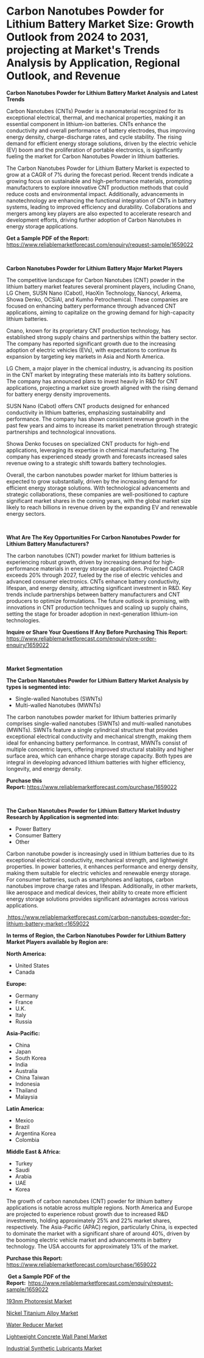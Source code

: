 <p><h1>Carbon Nanotubes Powder for Lithium Battery Market Size: Growth Outlook from 2024 to 2031, projecting at Market's Trends Analysis by Application, Regional Outlook, and Revenue</h1></p><p><strong>Carbon Nanotubes Powder for Lithium Battery Market Analysis and Latest Trends</strong></p>
<p><p>Carbon Nanotubes (CNTs) Powder is a nanomaterial recognized for its exceptional electrical, thermal, and mechanical properties, making it an essential component in lithium-ion batteries. CNTs enhance the conductivity and overall performance of battery electrodes, thus improving energy density, charge-discharge rates, and cycle stability. The rising demand for efficient energy storage solutions, driven by the electric vehicle (EV) boom and the proliferation of portable electronics, is significantly fueling the market for Carbon Nanotubes Powder in lithium batteries.</p><p>The Carbon Nanotubes Powder for Lithium Battery Market is expected to grow at a CAGR of 7% during the forecast period. Recent trends indicate a growing focus on sustainable and high-performance materials, prompting manufacturers to explore innovative CNT production methods that could reduce costs and environmental impact. Additionally, advancements in nanotechnology are enhancing the functional integration of CNTs in battery systems, leading to improved efficiency and durability. Collaborations and mergers among key players are also expected to accelerate research and development efforts, driving further adoption of Carbon Nanotubes in energy storage applications.</p></p>
<p><strong>Get a Sample PDF of the Report:&nbsp;</strong> <a href="https://www.reliablemarketforecast.com/enquiry/request-sample/1659022?utm_campaign=1117&utm_medium=2&utm_source=Github&utm_content=ia&utm_term=09122024&utm_id=carbon-nanotubes-powder-for-lithium-battery">https://www.reliablemarketforecast.com/enquiry/request-sample/1659022</a></p>
<p>&nbsp;</p>
<p><strong>Carbon Nanotubes Powder for Lithium Battery Major Market Players</strong></p>
<p><p>The competitive landscape for Carbon Nanotubes (CNT) powder in the lithium battery market features several prominent players, including Cnano, LG Chem, SUSN Nano (Cabot), HaoXin Technology, Nanocyl, Arkema, Showa Denko, OCSiAI, and Kumho Petrochemical. These companies are focused on enhancing battery performance through advanced CNT applications, aiming to capitalize on the growing demand for high-capacity lithium batteries.</p><p>Cnano, known for its proprietary CNT production technology, has established strong supply chains and partnerships within the battery sector. The company has reported significant growth due to the increasing adoption of electric vehicles (EVs), with expectations to continue its expansion by targeting key markets in Asia and North America.</p><p>LG Chem, a major player in the chemical industry, is advancing its position in the CNT market by integrating these materials into its battery solutions. The company has announced plans to invest heavily in R&D for CNT applications, projecting a market size growth aligned with the rising demand for battery energy density improvements.</p><p>SUSN Nano (Cabot) offers CNT products designed for enhanced conductivity in lithium batteries, emphasizing sustainability and performance. The company has shown consistent revenue growth in the past few years and aims to increase its market penetration through strategic partnerships and technological innovations.</p><p>Showa Denko focuses on specialized CNT products for high-end applications, leveraging its expertise in chemical manufacturing. The company has experienced steady growth and forecasts increased sales revenue owing to a strategic shift towards battery technologies.</p><p>Overall, the carbon nanotubes powder market for lithium batteries is expected to grow substantially, driven by the increasing demand for efficient energy storage solutions. With technological advancements and strategic collaborations, these companies are well-positioned to capture significant market shares in the coming years, with the global market size likely to reach billions in revenue driven by the expanding EV and renewable energy sectors.</p></p>
<p>&nbsp;</p>
<p><strong>What Are The Key Opportunities For Carbon Nanotubes Powder for Lithium Battery Manufacturers?</strong></p>
<p><p>The carbon nanotubes (CNT) powder market for lithium batteries is experiencing robust growth, driven by increasing demand for high-performance materials in energy storage applications. Projected CAGR exceeds 20% through 2027, fueled by the rise of electric vehicles and advanced consumer electronics. CNTs enhance battery conductivity, lifespan, and energy density, attracting significant investment in R&D. Key trends include partnerships between battery manufacturers and CNT producers to optimize formulations. The future outlook is promising, with innovations in CNT production techniques and scaling up supply chains, setting the stage for broader adoption in next-generation lithium-ion technologies.</p></p>
<p><strong>Inquire or Share Your Questions If Any Before Purchasing This Report:</strong> <a href="https://www.reliablemarketforecast.com/enquiry/pre-order-enquiry/1659022?utm_campaign=1117&utm_medium=2&utm_source=Github&utm_content=ia&utm_term=09122024&utm_id=carbon-nanotubes-powder-for-lithium-battery">https://www.reliablemarketforecast.com/enquiry/pre-order-enquiry/1659022</a></p>
<p>&nbsp;</p>
<p><strong>Market Segmentation</strong></p>
<p><strong>The Carbon Nanotubes Powder for Lithium Battery Market Analysis by types is segmented into:</strong></p>
<p><ul><li>Single-walled Nanotubes (SWNTs)</li><li>Multi-walled Nanotubes (MWNTs)</li></ul></p>
<p><p>The carbon nanotubes powder market for lithium batteries primarily comprises single-walled nanotubes (SWNTs) and multi-walled nanotubes (MWNTs). SWNTs feature a single cylindrical structure that provides exceptional electrical conductivity and mechanical strength, making them ideal for enhancing battery performance. In contrast, MWNTs consist of multiple concentric layers, offering improved structural stability and higher surface area, which can enhance charge storage capacity. Both types are integral in developing advanced lithium batteries with higher efficiency, longevity, and energy density.</p></p>
<p><strong>Purchase this Report:&nbsp;</strong><a href="https://www.reliablemarketforecast.com/purchase/1659022?utm_campaign=1117&utm_medium=2&utm_source=Github&utm_content=ia&utm_term=09122024&utm_id=carbon-nanotubes-powder-for-lithium-battery">https://www.reliablemarketforecast.com/purchase/1659022</a></p>
<p>&nbsp;</p>
<p><strong>The Carbon Nanotubes Powder for Lithium Battery Market Industry Research by Application is segmented into:</strong></p>
<p><ul><li>Power Battery</li><li>Consumer Battery</li><li>Other</li></ul></p>
<p><p>Carbon nanotube powder is increasingly used in lithium batteries due to its exceptional electrical conductivity, mechanical strength, and lightweight properties. In power batteries, it enhances performance and energy density, making them suitable for electric vehicles and renewable energy storage. For consumer batteries, such as smartphones and laptops, carbon nanotubes improve charge rates and lifespan. Additionally, in other markets, like aerospace and medical devices, their ability to create more efficient energy storage solutions provides significant advantages across various applications.</p></p>
<p><a href="https://www.reliablemarketforecast.com/carbon-nanotubes-powder-for-lithium-battery-market-r1659022?utm_campaign=1117&utm_medium=2&utm_source=Github&utm_content=ia&utm_term=09122024&utm_id=carbon-nanotubes-powder-for-lithium-battery">&nbsp;https://www.reliablemarketforecast.com/carbon-nanotubes-powder-for-lithium-battery-market-r1659022</a></p>
<p><strong>In terms of Region, the Carbon Nanotubes Powder for Lithium Battery Market Players available by Region are:</strong></p>
<p>
    <p> <strong> North America: </strong>
        <ul>
            <li>United States</li>
            <li>Canada</li>
        </ul>
        </p> 
    <p> <strong> Europe: </strong>
        <ul>
            <li>Germany</li>
            <li>France</li>
            <li>U.K.</li>
            <li>Italy</li>
            <li>Russia</li>
        </ul>
        </p> 
    <p> <strong> Asia-Pacific: </strong>
        <ul>
            <li>China</li>
            <li>Japan</li>
            <li>South Korea</li>
            <li>India</li>
            <li>Australia</li>
            <li>China Taiwan</li>
            <li>Indonesia</li>
            <li>Thailand</li>
            <li>Malaysia</li>
        </ul>
        </p> 
    <p> <strong> Latin America: </strong>
        <ul>
            <li>Mexico</li>
            <li>Brazil</li>
            <li>Argentina Korea</li>
            <li>Colombia</li>
        </ul>
        </p> 
    <p> <strong> Middle East & Africa: </strong>
        <ul>
            <li>Turkey</li>
            <li>Saudi</li>
            <li>Arabia</li>
            <li>UAE</li>
            <li>Korea</li>
        </ul>
    </p>
    </p>
<p><p>The growth of carbon nanotubes (CNT) powder for lithium battery applications is notable across multiple regions. North America and Europe are projected to experience robust growth due to increased R&D investments, holding approximately 25% and 22% market shares, respectively. The Asia-Pacific (APAC) region, particularly China, is expected to dominate the market with a significant share of around 40%, driven by the booming electric vehicle market and advancements in battery technology. The USA accounts for approximately 13% of the market.</p></p>
<p><strong>Purchase this Report: </strong><a href="https://www.reliablemarketforecast.com/purchase/1659022?utm_campaign=1117&utm_medium=2&utm_source=Github&utm_content=ia&utm_term=09122024&utm_id=carbon-nanotubes-powder-for-lithium-battery">https://www.reliablemarketforecast.com/purchase/1659022</a></p>
<p>&nbsp;<strong>Get a Sample PDF of the Report:&nbsp;&nbsp;</strong><a href="https://www.reliablemarketforecast.com/enquiry/request-sample/1659022?utm_campaign=1117&utm_medium=2&utm_source=Github&utm_content=ia&utm_term=09122024&utm_id=carbon-nanotubes-powder-for-lithium-battery">https://www.reliablemarketforecast.com/enquiry/request-sample/1659022</a></p>
<p><strong></strong></p>
<p><p><a href="https://github.com/AKSHATREPORTPRIME/Market-Research-Report-List-6/blob/main/193nm-photoresist-market.md?utm_campaign=1117&utm_medium=2&utm_source=Github&utm_content=ia&utm_term=09122024&utm_id=carbon-nanotubes-powder-for-lithium-battery">193nm Photoresist Market</a></p><p><a href="https://www.linkedin.com/pulse/th-score-market-0ptye?utm_campaign=1117&utm_medium=2&utm_source=Github&utm_content=ia&utm_term=09122024&utm_id=carbon-nanotubes-powder-for-lithium-battery">Nickel Titanium Alloy Market</a></p><p><a href="https://www.linkedin.com/pulse/th-score-market-0ptye?utm_campaign=1117&utm_medium=2&utm_source=Github&utm_content=ia&utm_term=09122024&utm_id=carbon-nanotubes-powder-for-lithium-battery">Water Reducer Market</a></p><p><a href="https://www.linkedin.com/pulse/th-score-market-0ptye?utm_campaign=1117&utm_medium=2&utm_source=Github&utm_content=ia&utm_term=09122024&utm_id=carbon-nanotubes-powder-for-lithium-battery">Lightweight Concrete Wall Panel Market</a></p><p><a href="https://www.linkedin.com/pulse/th-score-market-0ptye?utm_campaign=1117&utm_medium=2&utm_source=Github&utm_content=ia&utm_term=09122024&utm_id=carbon-nanotubes-powder-for-lithium-battery">Industrial Synthetic Lubricants Market</a></p></p>